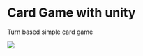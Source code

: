 # Card Game with unity
 Turn based simple card game 
 
<img src="https://github.com/TahaMetin/Card-Game-with-unity/blob/main/card game with unity.gif"/>
